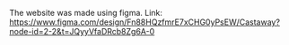 The website was made using figma. Link: https://www.figma.com/design/Fn88HQzfmrE7xCHG0yPsEW/Castaway?node-id=2-2&t=JQyyVfaDRcb8Zg6A-0
